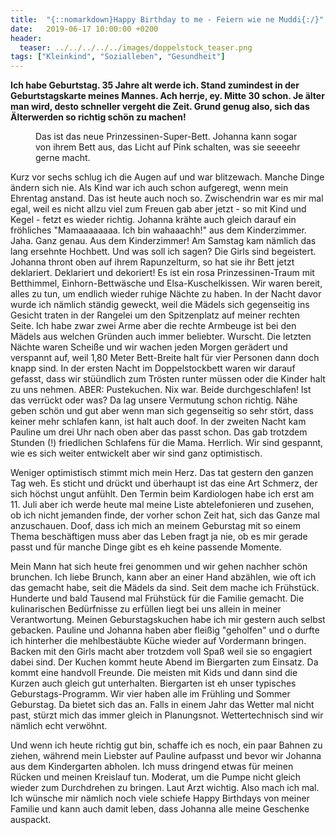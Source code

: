 ```yaml
---
title:  "{::nomarkdown}Happy Birthday to me - Feiern wie ne Muddi{:/}"
date:   2019-06-17 10:00:00 +0200
header:
  teaser: ../../../../../images/doppelstock_teaser.png
tags: ["Kleinkind", "Sozialleben", "Gesundheit"]
---
```


**Ich habe Geburtstag. 35 Jahre alt werde ich. Stand zumindest in der Geburtstagskarte meines Mannes. Ach herrje, ey. Mitte 30 schon. Je älter man wird, desto schneller vergeht die Zeit. Grund genug also, sich das Älterwerden so richtig schön zu machen!**

<figure>
  <img src="../../../../../images/doppelstock.png" alt="">
  <figcaption>Das ist das neue Prinzessinen-Super-Bett. Johanna kann sogar von ihrem Bett aus, das Licht auf Pink schalten, was sie seeeehr gerne macht.</figcaption>
</figure>

Kurz vor sechs schlug ich die Augen auf und war blitzewach. Manche Dinge ändern sich nie. Als Kind war ich auch schon aufgeregt, wenn mein Ehrentag anstand. Das ist heute auch noch so. Zwischendrin war es mir mal egal, weil es nicht allzu viel zum Freuen gab aber jetzt - so mit Kind und Kegel - fetzt es wieder richtig. Johanna krähte auch gleich darauf ein fröhliches "Mamaaaaaaaa. Ich bin wahaaachh!" aus dem Kinderzimmer. Jaha. Ganz genau. Aus dem Kinderzimmer! Am Samstag kam nämlich das lang ersehnte Hochbett. Und was soll ich sagen? Die Girls sind begeistert. Johanna thront oben auf ihrem Rapunzelturm, so hat sie ihr Bett jetzt deklariert. Deklariert und dekoriert! Es ist ein rosa Prinzessinen-Traum mit Betthimmel, Einhorn-Bettwäsche und Elsa-Kuschelkissen. Wir waren bereit, alles zu tun, um endlich wieder ruhige Nächte zu haben. In der Nacht davor wurde ich nämlich ständig geweckt, weil die Mädels sich gegenseitig ins Gesicht traten in der Rangelei um den Spitzenplatz auf meiner rechten Seite. Ich habe zwar zwei Arme aber die rechte Armbeuge ist bei den Mädels aus welchen Gründen auch immer beliebter. Wurscht. Die letzten Nächte waren Scheiße und wir wachen jeden Morgen gerädert und verspannt auf, weil 1,80 Meter Bett-Breite halt für vier Personen dann doch knapp sind. In der ersten Nacht im Doppelstockbett waren wir darauf gefasst, dass wir stüündlich zum Trösten runter müssen oder die Kinder halt zu uns nehmen. ABER: Pustekuchen. Nix war. Beide durchgeschlafen! Ist das verrückt oder was? Da lag unsere Vermutung schon richtig. Nähe geben schön und gut aber wenn man sich gegenseitig so sehr stört, dass keiner mehr schlafen kann, ist halt auch doof. In der zweiten Nacht kam Pauline um drei Uhr nach oben aber das passt schon. Das gab trotzdem Stunden (!) friedlichen Schlafens für die Mama. Herrlich. Wir sind gespannt, wie es sich weiter entwickelt aber wir sind ganz optimistisch.

Weniger optimistisch stimmt mich mein Herz. Das tat gestern den ganzen Tag weh. Es sticht und drückt und überhaupt ist das eine Art Schmerz, der sich höchst ungut anfühlt. Den Termin beim Kardiologen habe ich erst am 11. Juli aber ich werde heute mal meine Liste abtelefonieren und zusehen, ob ich nicht jemanden finde, der vorher schon Zeit hat, sich das Ganze mal anzuschauen. Doof, dass ich mich an meinem Geburstag mit so einem Thema beschäftigen muss aber das Leben fragt ja nie, ob es mir gerade passt und für manche Dinge gibt es eh keine passende Momente. 

Mein Mann hat sich heute frei genommen und wir gehen nachher schön brunchen. Ich liebe Brunch, kann aber an einer Hand abzählen, wie oft ich das gemacht habe, seit die Mädels da sind. Seit dem mache ich Frühstück. Hunderte und bald Tausend mal Frühstück für die Familie gemacht. Die kulinarischen Bedürfnisse zu erfüllen liegt bei uns allein in meiner Verantwortung. Meinen Geburstagskuchen habe ich mir gestern auch selbst gebacken. Pauline und Johanna haben aber fleißig "geholfen" und o durfte ich hinterher die mehlbestäubte Küche wieder auf Vordermann bringen. Backen mit den Girls macht aber trotzdem voll Spaß weil sie so engagiert dabei sind. Der Kuchen kommt heute Abend im Biergarten zum Einsatz. Da kommt eine handvoll Freunde. Die meisten mit Kids und dann sind die Kurzen auch gleich gut unterhalten. Biergarten ist eh unser typisches Geburstags-Programm. Wir vier haben alle im Frühling und Sommer Geburstag. Da bietet sich das an. Falls in einem Jahr das Wetter mal nicht past, stürzt mich das immer gleich in Planungsnot. Wettertechnisch sind wir nämlich echt verwöhnt. 

Und wenn ich heute richtig gut bin, schaffe ich es noch, ein paar Bahnen zu ziehen, während mein Liebster auf Pauline aufpasst und bevor wir Johanna aus dem Kindergarten abholen. Ich muss dringend etwas für meinen Rücken und meinen Kreislauf tun. Moderat, um die Pumpe nicht gleich wieder zum Durchdrehen zu bringen. Laut Arzt wichtig. Also mach ich mal. Ich wünsche mir nämlich noch viele schiefe Happy Birthdays von meiner Familie und kann auch damit leben, dass Johanna alle meine Geschenke auspackt. 










 















 












   






































